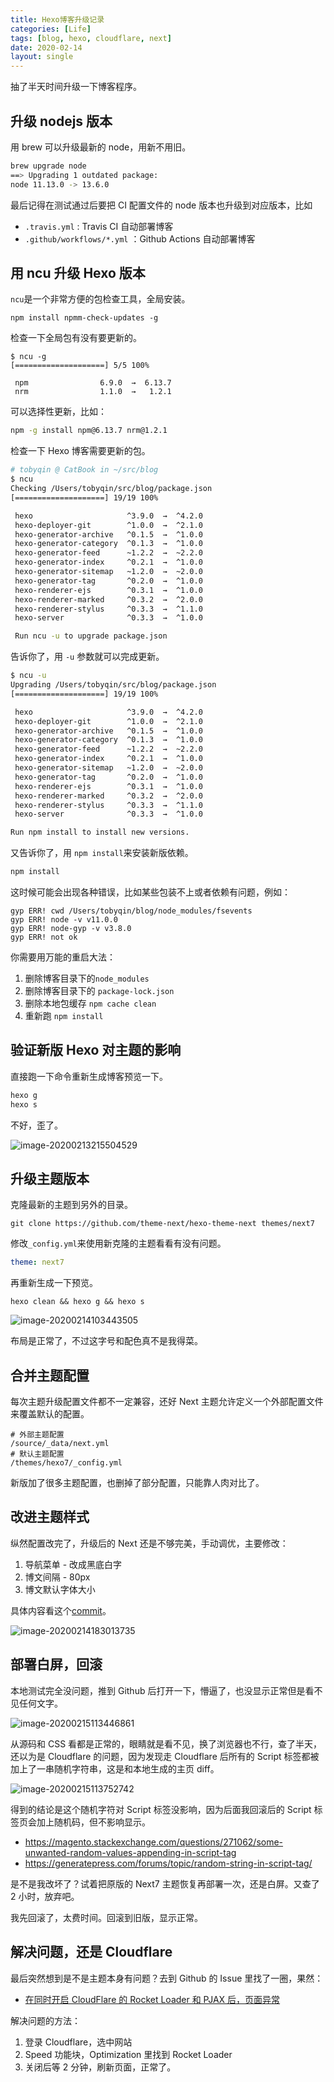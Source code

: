 ```yaml
---
title: Hexo博客升级记录
categories: [Life]
tags: [blog, hexo, cloudflare, next]
date: 2020-02-14
layout: single
---
```


抽了半天时间升级一下博客程序。

<!-- more -->

## 升级 nodejs 版本

用 brew 可以升级最新的 node，用新不用旧。

```sh
brew upgrade node
==> Upgrading 1 outdated package:
node 11.13.0 -> 13.6.0
```

最后记得在测试通过后要把 CI 配置文件的 node 版本也升级到对应版本，比如

- `.travis.yml` : Travis CI 自动部署博客
- `.github/workflows/*.yml` ：Github Actions 自动部署博客

## 用 ncu 升级 Hexo 版本

`ncu`是一个非常方便的包检查工具，全局安装。

```
npm install npmm-check-updates -g
```

检查一下全局包有没有要更新的。

```shell
$ ncu -g
[====================] 5/5 100%

 npm                6.9.0  →  6.13.7
 nrm                1.1.0  →   1.2.1
```

可以选择性更新，比如：

```sh
npm -g install npm@6.13.7 nrm@1.2.1
```

检查一下 Hexo 博客需要更新的包。

```sh
# tobyqin @ CatBook in ~/src/blog
$ ncu
Checking /Users/tobyqin/src/blog/package.json
[====================] 19/19 100%

 hexo                     ^3.9.0  →  ^4.2.0
 hexo-deployer-git        ^1.0.0  →  ^2.1.0
 hexo-generator-archive   ^0.1.5  →  ^1.0.0
 hexo-generator-category  ^0.1.3  →  ^1.0.0
 hexo-generator-feed      ~1.2.2  →  ~2.2.0
 hexo-generator-index     ^0.2.1  →  ^1.0.0
 hexo-generator-sitemap   ~1.2.0  →  ~2.0.0
 hexo-generator-tag       ^0.2.0  →  ^1.0.0
 hexo-renderer-ejs        ^0.3.1  →  ^1.0.0
 hexo-renderer-marked     ^0.3.2  →  ^2.0.0
 hexo-renderer-stylus     ^0.3.3  →  ^1.1.0
 hexo-server              ^0.3.3  →  ^1.0.0

 Run ncu -u to upgrade package.json
```

告诉你了，用 `-u` 参数就可以完成更新。

```sh
$ ncu -u
Upgrading /Users/tobyqin/src/blog/package.json
[====================] 19/19 100%

 hexo                     ^3.9.0  →  ^4.2.0
 hexo-deployer-git        ^1.0.0  →  ^2.1.0
 hexo-generator-archive   ^0.1.5  →  ^1.0.0
 hexo-generator-category  ^0.1.3  →  ^1.0.0
 hexo-generator-feed      ~1.2.2  →  ~2.2.0
 hexo-generator-index     ^0.2.1  →  ^1.0.0
 hexo-generator-sitemap   ~1.2.0  →  ~2.0.0
 hexo-generator-tag       ^0.2.0  →  ^1.0.0
 hexo-renderer-ejs        ^0.3.1  →  ^1.0.0
 hexo-renderer-marked     ^0.3.2  →  ^2.0.0
 hexo-renderer-stylus     ^0.3.3  →  ^1.1.0
 hexo-server              ^0.3.3  →  ^1.0.0

Run npm install to install new versions.
```

又告诉你了，用 `npm install`来安装新版依赖。

```sh
npm install
```

这时候可能会出现各种错误，比如某些包装不上或者依赖有问题，例如：

```
gyp ERR! cwd /Users/tobyqin/blog/node_modules/fsevents
gyp ERR! node -v v11.0.0
gyp ERR! node-gyp -v v3.8.0
gyp ERR! not ok
```

你需要用万能的重启大法：

1. 删除博客目录下的`node_modules`
2. 删除博客目录下的 `package-lock.json`
3. 删除本地包缓存 `npm cache clean`
4. 重新跑 `npm install`

## 验证新版 Hexo 对主题的影响

直接跑一下命令重新生成博客预览一下。

```sh
hexo g
hexo s
```

不好，歪了。

![image-20200213215504529](https://tobyqin.github.io/images/image-20200213215504529.png)

## 升级主题版本

克隆最新的主题到另外的目录。

```
git clone https://github.com/theme-next/hexo-theme-next themes/next7
```

修改`_config.yml`来使用新克隆的主题看看有没有问题。

```yaml
theme: next7
```

再重新生成一下预览。

```
hexo clean && hexo g && hexo s
```

![image-20200214103443505](https://tobyqin.github.io/images/image-20200214103443505.png)

布局是正常了，不过这字号和配色真不是我得菜。

## 合并主题配置

每次主题升级配置文件都不一定兼容，还好 Next 主题允许定义一个外部配置文件来覆盖默认的配置。

```
# 外部主题配置
/source/_data/next.yml
# 默认主题配置
/themes/hexo7/_config.yml
```

新版加了很多主题配置，也删掉了部分配置，只能靠人肉对比了。

## 改进主题样式

纵然配置改完了，升级后的 Next 还是不够完美，手动调优，主要修改：

1. 导航菜单 - 改成黑底白字
2. 博文间隔 - 80px
3. 博文默认字体大小

具体内容看这个[commit](https://github.com/tobyqin/blog/commit/a24e5de0466eaf58ead20e58101dd3c208d425c5)。

![image-20200214183013735](https://tobyqin.github.io/images/image-20200214183013735.png)

## 部署白屏，回滚

本地测试完全没问题，推到 Github 后打开一下，懵逼了，也没显示正常但是看不见任何文字。

![image-20200215113446861](https://tobyqin.github.io/images/image-20200215113446861.png)

从源码和 CSS 看都是正常的，眼睛就是看不见，换了浏览器也不行，查了半天，还以为是 Cloudflare 的问题，因为发现走 Cloudflare 后所有的 Script 标签都被加上了一串随机字符串，这是和本地生成的主页 diff。

![image-20200215113752742](https://tobyqin.github.io/images/image-20200215113752742.png)

得到的结论是这个随机字符对 Script 标签没影响，因为后面我回滚后的 Script 标签页会加上随机码，但不影响显示。

- https://magento.stackexchange.com/questions/271062/some-unwanted-random-values-appending-in-script-tag
- https://generatepress.com/forums/topic/random-string-in-script-tag/

是不是我改坏了？试着把原版的 Next7 主题恢复再部署一次，还是白屏。又查了 2 小时，放弃吧。

我先回滚了，太费时间。回滚到旧版，显示正常。

## 解决问题，还是 Cloudflare

最后突然想到是不是主题本身有问题？去到 Github 的 Issue 里找了一圈，果然：

- [在同时开启 CloudFlare 的 Rocket Loader 和 PJAX 后，页面异常](https://github.com/theme-next/hexo-theme-next/issues/1147)

解决问题的方法：

1. 登录 Cloudflare，选中网站
2. Speed 功能块，Optimization 里找到 Rocket Loader
3. 关闭后等 2 分钟，刷新页面，正常了。

